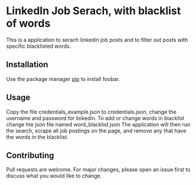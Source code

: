 # LinkedIn Job Serach, with blacklist of words

This is a application to serach linkedin job posts and to filter out posts with specific
blacklisted words.

## Installation

Use the package manager [pip](https://pip.pypa.io/en/stable/) to install foobar.

## Usage
Copy the file credentials_example.json to credentials.json, change the username and password for linkedin.
To add or change words in blacklist change hte json file named word_blacklist.json
The application will then run the search, scrape all job postings on the page, and remove 
any that have the words in the blacklist.

## Contributing

Pull requests are welcome. For major changes, please open an issue first
to discuss what you would like to change.